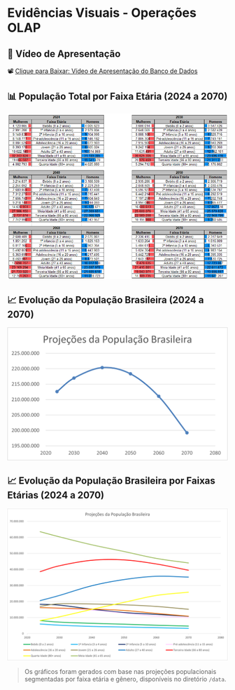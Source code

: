 # Evidências Visuais - Operações OLAP

## 🎥 Vídeo de Apresentação
📽️ [Clique para Baixar: Vídeo de Apresentação do Banco de Dados](video/video_apresentacao_banco_dados.mp4)

## 📊 População Total por Faixa Etária (2024 a 2070)
![Gráfico por Faixa Etária Décadas](Graficos/grafico_faixa_etaria_decadas.png)

## 📈 Evolução da População Brasileira (2024 a 2070)
![Gráfico da Evolução da População Brasileira](Graficos/Proj_PopBrasil_Decadas.png)

## 📈 Evolução da População Brasileira por Faixas Etárias (2024 a 2070)
![Gráfico da Evolução da População Brasileira por Faixas Etárias](Graficos/Proj_PopBrasil_FaixasEtarias.png)

> Os gráficos foram gerados com base nas projeções populacionais segmentadas por faixa etária e gênero, disponíveis no diretório `/data`.
